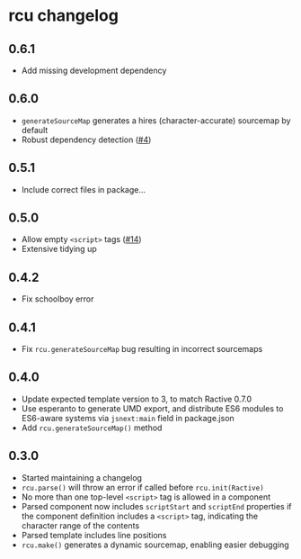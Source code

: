 # rcu changelog

## 0.6.1

* Add missing development dependency

## 0.6.0

* `generateSourceMap` generates a hires (character-accurate) sourcemap by default
* Robust dependency detection ([#4](https://github.com/ractivejs/rcu/issues/4))

## 0.5.1

* Include correct files in package...

## 0.5.0

* Allow empty `<script>` tags ([#14](https://github.com/ractivejs/rcu/issues/14))
* Extensive tidying up

## 0.4.2

* Fix schoolboy error

## 0.4.1

* Fix `rcu.generateSourceMap` bug resulting in incorrect sourcemaps

## 0.4.0

* Update expected template version to 3, to match Ractive 0.7.0
* Use esperanto to generate UMD export, and distribute ES6 modules to ES6-aware systems via `jsnext:main` field in package.json
* Add `rcu.generateSourceMap()` method

## 0.3.0

* Started maintaining a changelog
* `rcu.parse()` will throw an error if called before `rcu.init(Ractive)`
* No more than one top-level `<script>` tag is allowed in a component
* Parsed component now includes `scriptStart` and `scriptEnd` properties if the component definition includes a `<script>` tag, indicating the character range of the contents
* Parsed template includes line positions
* `rcu.make()` generates a dynamic sourcemap, enabling easier debugging
